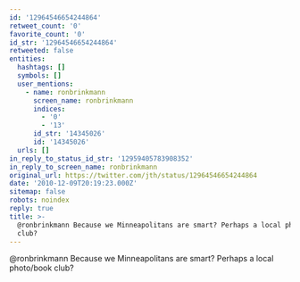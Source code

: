 ```yaml
---
id: '12964546654244864'
retweet_count: '0'
favorite_count: '0'
id_str: '12964546654244864'
retweeted: false
entities:
  hashtags: []
  symbols: []
  user_mentions:
    - name: ronbrinkmann
      screen_name: ronbrinkmann
      indices:
        - '0'
        - '13'
      id_str: '14345026'
      id: '14345026'
  urls: []
in_reply_to_status_id_str: '12959405783908352'
in_reply_to_screen_name: ronbrinkmann
original_url: https://twitter.com/jth/status/12964546654244864
date: '2010-12-09T20:19:23.000Z'
sitemap: false
robots: noindex
reply: true
title: >-
  @ronbrinkmann Because we Minneapolitans are smart? Perhaps a local photo/book
  club?
---
```


@ronbrinkmann Because we Minneapolitans are smart? Perhaps a local photo/book club?